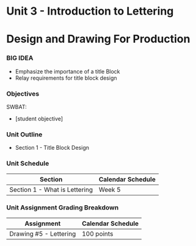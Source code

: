 # Unit 3 - Introduction to Lettering

# Design and Drawing For Production

### BIG IDEA

- Emphasize the importance of a title Block
- Relay requirements for title block design

### Objectives

SWBAT:

- [student objective]

### Unit Outline

- Section 1 - Title Block Design

### Unit Schedule

| Section | Calendar Schedule |
| ------------- | ------------- |
| Section 1 - What is Lettering  | Week 5 |

### Unit Assignment Grading Breakdown

| Assignment  | Calendar Schedule |
| ------------- | ------------- |
| Drawing #5 - Lettering  | 100 points   |

